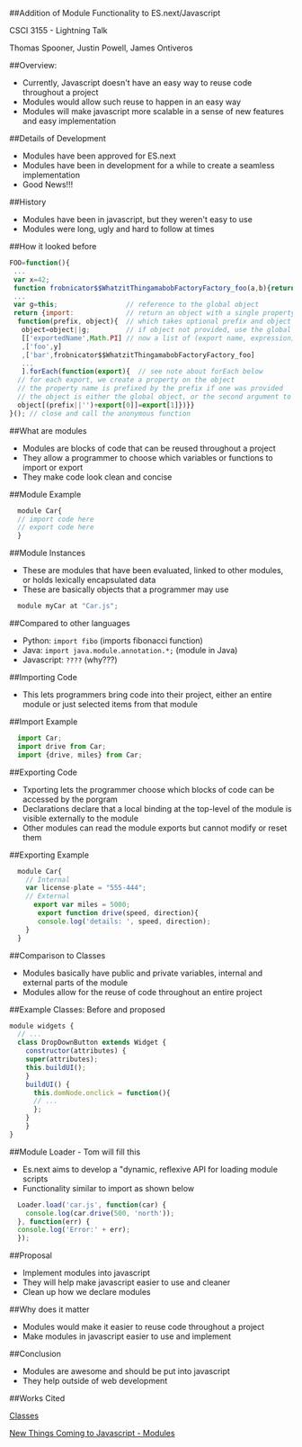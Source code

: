 ##Addition of Module Functionality to ES.next/Javascript

CSCI 3155 - Lightning Talk

Thomas Spooner, Justin Powell, James Ontiveros

##Overview:

* Currently, Javascript doesn't have an easy way to reuse code throughout a project
* Modules would allow such reuse to happen in an easy way
* Modules will make javascript more scalable in a sense of new features and easy implementation

##Details of Development
* Modules have been approved for ES.next
* Modules have been in development for a while to create a seamless implementation
* Good News!!!

##History
* Modules have been in javascript, but they weren't easy to use
* Modules were long, ugly and hard to follow at times

##How it looked before

```javascript
FOO=function(){
 ...
 var x=42;
 function frobnicator$$WhatzitThingamabobFactoryFactory_foo(a,b){return a+b};
 ...
 var g=this;                 // reference to the global object
 return {import:             // return an object with a single property, "import"
  function(prefix, object){  // which takes optional prefix and object arguments
   object=object||g;         // if object not provided, use the global object
   [['exportedName',Math.PI] // now a list of (export name, expression) pairs
   ,['foo',y]
   ,['bar',frobnicator$$WhatzitThingamabobFactoryFactory_foo]
   ...
   ].forEach(function(export){  // see note about forEach below
  // for each export, we create a property on the object
  // the property name is prefixed by the prefix if one was provided
  // the object is either the global object, or the second argument to import()
  object[(prefix||'')+export[0]]=export[1]})}}
}(); // close and call the anonymous function
```

##What are modules
* Modules are blocks of code that can be reused throughout a project
* They allow a programmer to choose which variables or functions to import or export
* They make code look clean and concise

##Module Example
```javascript
  module Car{
  // import code here
  // export code here
  }
```
##Module Instances
* These are modules that have been evaluated, linked to other modules, or holds lexically encapsulated data
* These are basically objects that a programmer may use	
	
```javascript
  module myCar at "Car.js";
```

##Compared to other languages
* Python: `import fibo` (imports fibonacci function)
* Java: `import java.module.annotation.*;` (module in Java)
* Javascript: `????` (why???)
 
##Importing Code
* This lets programmers bring code into their project, either an entire module or just selected items from that module

##Import Example
```javascript
  import Car;
  import drive from Car;
  import {drive, miles} from Car;
```

##Exporting Code
* Txporting lets the programmer choose which blocks of code can be accessed by the porgram
* Declarations declare that a local binding at the top-level of the module is visible externally to the module
* Other modules can read the module exports but cannot modify or reset them

##Exporting Example

```javascript
  module Car{
    // Internal
    var license-plate = "555-444";
    // External
      export var miles = 5000;
       export function drive(speed, direction){
       console.log('details: ', speed, direction);
	}
  }
```
##Comparison to Classes
* Modules basically have public and private variables, internal and external parts of the module
* Modules allow for the reuse of code throughout an entire project

##Example Classes: Before and proposed

```javascript  
module widgets {
  // ...
  class DropDownButton extends Widget {
    constructor(attributes) {
    super(attributes);
    this.buildUI();
    }
    buildUI() {
      this.domNode.onclick = function(){
      // ...
      };
    }
    }
}
```
##Module Loader - Tom will fill this
* Es.next aims to develop a "dynamic, reflexive API for loading module scripts
* Functionality similar to import as shown below

```javascript
  Loader.load('car.js', function(car) {
    console.log(car.drive(500, 'north'));
  }, function(err) {
  console.log('Error:' + err);
  });
```

##Proposal
* Implement modules into javascript
* They will help make javascript easier to use and cleaner
* Clean up how we declare modules

##Why does it matter
* Modules would make it easier to reuse code throughout a project
* Make modules in javascript easier to use and implement

##Conclusion
* Modules are awesome and should be put into javascript
* They help outside of web development

##Works Cited

[Classes](http://infrequently.org/2012/04/class-warfare/)

[New Things Coming to Javascript - Modules](http://addyosmani.com/blog/a-few-new-things-coming-to-javascript/)

